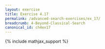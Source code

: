 ```yaml
---
layout: exercise
title: Exercise 4.17
permalink: /advanced-search-exercises/ex_17/
breadcrumb: 4-Beyond-Classical-Search
canonical_id: ch4ex17
---
```


{% include mathjax_support %}
